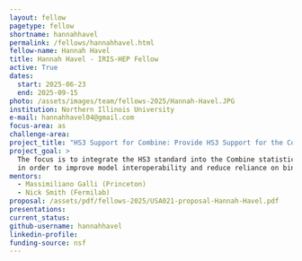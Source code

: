 ```yaml
---
layout: fellow
pagetype: fellow
shortname: hannahhavel
permalink: /fellows/hannahhavel.html
fellow-name: Hannah Havel
title: Hannah Havel - IRIS-HEP Fellow
active: True
dates:
  start: 2025-06-23
  end: 2025-09-15
photo: /assets/images/team/fellows-2025/Hannah-Havel.JPG
institution: Northern Illinois University
e-mail: hannahhavel04@gmail.com
focus-area: as
challenge-area:
project_title: "HS3 Support for Combine: Provide HS3 Support for the Combine Statistical Analysis Tool"
project_goal: >
  The focus is to integrate the HS3 standard into the Combine statistical analysis tool, widely used across the CMS collaboration,
  in order to improve model interoperability and reduce reliance on binary files while maintaining compatibility with existing workflows.
mentors:
  - Massimiliano Galli (Princeton)
  - Nick Smith (Fermilab)
proposal: /assets/pdf/fellows-2025/USA021-proposal-Hannah-Havel.pdf
presentations:
current_status:
github-username: hannahhavel
linkedin-profile:
funding-source: nsf
---
```

